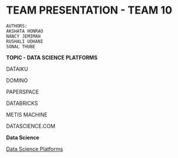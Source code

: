 # TEAM PRESENTATION - TEAM 10

```
AUTHORS:
AKSHATA HONRAO
NANCY JEMIMAH
RUSHALI UDHANI
SONAL THUBE
```

**TOPIC - DATA SCIENCE PLATFORMS**

DATAIKU

DOMINO

PAPERSPACE

DATABRICKS

METIS MACHINE

DATASCIENCE.COM

**Data Science**

<a href ="https://youtu.be/AFSJehoFnGU"> Data Science Platforms </a>

